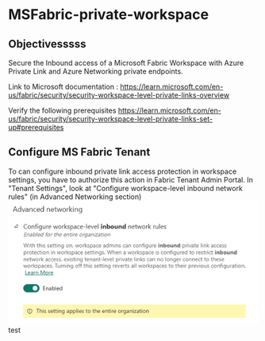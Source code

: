 # MSFabric-private-workspace





## Objectivesssss

Secure the Inbound access of a Microsoft Fabric Workspace with Azure Private Link and Azure Networking private endpoints.

Link to Microsoft documentation :
<https://learn.microsoft.com/en-us/fabric/security/security-workspace-level-private-links-overview>

Verify the following prerequisites
<https://learn.microsoft.com/en-us/fabric/security/security-workspace-level-private-links-set-up#prerequisites>

## Configure MS Fabric Tenant

To can configure inbound private link access protection in workspace settings, you have to authorize this action in Fabric Tenant Admin Portal.
In "Tenant Settings", look at "Configure workspace-level inbound network rules" (in Advanced Networking section)
![alt text](images/workspace-inbound-network-rules.png)
test

